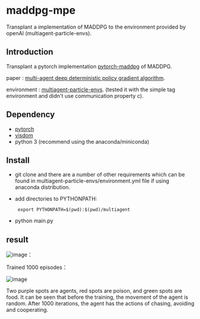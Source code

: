 # maddpg-mpe
Transplant a implementation of MADDPG to the environment provided by openAI (multiagent-particle-envs).

## Introduction

Transplant a pytorch implementation [pytorch-maddpg](https://github.com/xuehy/pytorch-maddpg]) of MADDPG.

paper : [multi-agent deep deterministic policy gradient algorithm](https://arxiv.org/abs/1706.02275).

environment : [multiagent-particle-envs](https://github.com/openai/multiagent-particle-envs). 
(tested it with the simple tag environment and didn't use communication property c).


## Dependency

- [pytorch](https://github.com/pytorch/pytorch)
- [visdom](https://github.com/facebookresearch/visdom)
- python 3 (recommend using the anaconda/miniconda)

## Install

- git clone and there are a number of other requirements which can be found in multiagent-particle-envs/environment.yml file if using anaconda distribution.
- add directories to PYTHONPATH: 
      
       export PYTHONPATH=$(pwd):$(pwd)/multiagent
- python main.py

## result

![image](https://github.com/yexme/maddpg-mpe/blob/master/picture/Waterworld_beforTrain.gif)：


Trained 1000 episodes：

![image](https://github.com/yexme/maddpg-mpe/blob/master/picture/Waterworld_Trained.gif)

Two purple spots are agents, red spots are poison, and green spots are food. It can be seen that before the training, the movement of the agent is random. After 1000 iterations, the agent has the actions of chasing, avoiding and cooperating.



